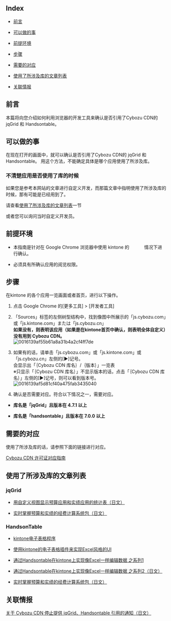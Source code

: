 <h2>
    Index
</h2>
<ul class="anchor-link list-paddingleft-2">
    <li>
        <p>
            <a href="#section1">前言</a>
        </p>
    </li>
    <li>
        <p>
            <a href="#section2">可以做的事</a>
        </p>
    </li>
    <li>
        <p>
            <a href="#section3">前提环境</a>
        </p>
    </li>
    <li>
        <p>
            <a href="#section4">步骤</a>
        </p>
    </li>
    <li>
        <p>
            <a href="#section5">需要的对应</a>
        </p>
    </li>
    <li>
        <p>
            <a href="#section6">使用了所涉及库的文章列表</a>
        </p>
    </li>
    <li>
        <p>
            <a href="#section7">关联情报</a>
        </p>
    </li>
</ul>
<h2>
    前言
</h2>
<p>
    本篇将向您介绍如何利用浏览器的开发工具来确认是否引用了Cybozu CDN的 jqGrid 和 Handsontable。
</p>
<h2>
    可以做的事
</h2>
<p>
    在现在打开的画面中，就可以确认是否引用了Cybozu CDN的 jqGrid 和 Handsontable。
用这个方法，不能确定具体是哪个应用使用了所涉及库。
</p>
<h3>
    不清楚应用是否使用了库的时候
</h3>
<p>
    如果您是参考本网站的文章进行自定义开发，而那篇文章中指明使用了所涉及库的时候，那有可能是已经用到了。
</p>
<p>
    请查看<a href="#section6">使用了所涉及库的文章列表</a>一节
</p>
<p>
    或者您可以询问当时自定义开发员。
</p>
<h2>
    前提环境
</h2>
<ul class=" list-paddingleft-2">
    <li>
        <p>
            本指南是针对在 Google Chrome 浏览器中使用 kintone 的
 &nbsp; &nbsp; &nbsp; &nbsp; &nbsp; &nbsp;情况下进行确认。
        </p>
    </li>
    <li>
        <p>
            必须具有所确认应用的阅览权限。
        </p>
    </li>
</ul>
<h2>
    步骤
</h2>
<p>
    在kintone 的各个应用一览画面或者首页，进行以下操作。
</p>
<ol class=" list-paddingleft-2">
    <li>
        <p>
            点击 Google Chrome 的[更多工具] &gt; [开发者工具]
        </p>
    </li>
    <li>
        <p>
            「Sources」标签的左侧树型结构中，找到像图中所展示的「js.cybozu.com」或「js.kintone.com」または「js.cybozu.cn」<br/><strong>如果没有，则表明该应用（如果是在kintone首页中确认，则表明全体自定义）没有用到 Cybozu CDN。</strong><br/><img src="https://files.kf5.com/attachments/download/23361/12299109/0016139af55b61a8a31b4a2cf4ff7de/" alt="0016139af55b61a8a31b4a2cf4ff7de"/>
        </p>
    </li>
    <li>
        <p>
            如果有的话，请单击「js.cybozu.com」或「js.kintone.com」或「js.cybozu.cn」左侧的[▶]记号。<br/>会显示出「｛Cybozu CDN 库名｝/｛版本｝」一览表<br/>※只显示「｛Cybozu CDN 库名｝」不显示版本的话，点击「｛Cybozu CDN 库名｝」左侧的[▶]记号，则可以看到版本号。<br/><img src="https://files.kf5.com/attachments/download/23361/12299114/0016139af5d81cf40a475fab3435040/" alt="0016139af5d81cf40a475fab3435040"/>
        </p>
    </li>
    <li>
        <p>
            确认是否需要对应。符合以下情况之一，需要对应。
        </p>
    </li>
</ol>
<ul class=" list-paddingleft-2" style="list-style-type: square;">
    <li>
        <p>
            <strong>库名是「jqGrid」且版本在 4.7.1 以上</strong>
        </p>
    </li>
    <li>
        <p>
            <strong>库名是「handsontable」且版本在 7.0.0 以上</strong>
        </p>
    </li>
</ul>
<h2>
    需要的对应
</h2>
<p>
    使用了所涉及库的话，请参照下面的链接进行对应。
</p>
<p>
    <a href="https://cybozudev.kf5.com/hc/kb/article/1521824/">Cybozu CDN 许可证对应指南</a>
</p>
<h2>
    使用了所涉及库的文章列表
</h2>
<h3>
    jqGrid
</h3>
<ul class=" list-paddingleft-2">
    <li>
        <p>
            <a href="https://developer.cybozu.io/hc/ja/articles/202640870">用自定义视图显示预算应用和实绩应用的统计表（日文）</a>
        </p>
    </li>
    <li>
        <p>
            <a href="https://developer.cybozu.io/hc/ja/articles/207605686">实时掌握预算和实绩的经费计算系统包（日文）</a>
        </p>
    </li>
</ul>
<h3>
    HandsonTable
</h3>
<ul class=" list-paddingleft-2">
    <li>
        <p>
            <a href="https://cybozudev.kf5.com/hc/kb/article/1013129">kintone电子表格程序</a>
        </p>
    </li>
    <li>
        <p>
            <a href="https://cybozudev.kf5.com/hc/kb/article/1014085">使用kintone的电子表格插件来实现Excel风格的UI</a>
        </p>
    </li>
    <li>
        <p>
            <a href="https://cybozudev.kf5.com/hc/kb/article/1015004/">通过Handsontable在kintone上实现像Excel一样编辑数据 之系列1</a>
        </p>
    </li>
    <li>
        <p>
            <a href="https://developer.cybozu.io/hc/ja/articles/207331836">通过Handsontable在kintone上实现像Excel一样编辑数据 之系列2（日文）</a>
        </p>
    </li>
    <li>
        <p>
            <a href="https://developer.cybozu.io/hc/ja/articles/207605686">实时掌握预算和实绩的经费计算系统包（日文）</a>
        </p>
    </li>
</ul>
<h2>
    关联情报
</h2>
<p>
    <a href="https://developer.cybozu.io/hc/ja/articles/4405430903833">关于 Cybozu CDN 停止提供 jqGrid、Handsontable 引用的通知（日文）</a>
</p>
<p>
    <br/>
</p>
